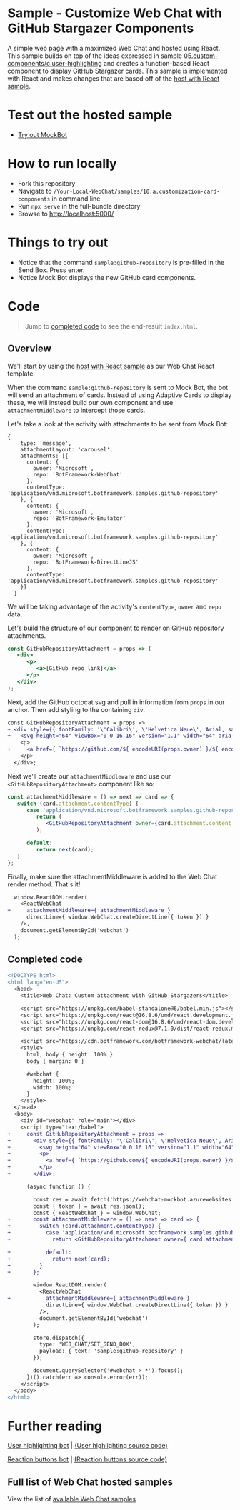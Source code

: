 # Sample - Customize Web Chat with GitHub Stargazer Components

A simple web page with a maximized Web Chat and hosted using React. This sample builds on top of the ideas expressed in sample [05.custom-components/c.user-highlighting](../05.custom-components/c.user-highlighting) and creates a function-based React component to display GitHub Stargazer cards. This sample is implemented with React and makes changes that are based off of the [host with React sample](../01.getting-started/e.host-with-react).

# Test out the hosted sample

-  [Try out MockBot](https://microsoft.github.io/BotFramework-WebChat/10.a.customization-card-components)

# How to run locally

-  Fork this repository
-  Navigate to `/Your-Local-WebChat/samples/10.a.customization-card-components` in command line
-  Run `npx serve` in the full-bundle directory
-  Browse to [http://localhost:5000/](http://localhost:5000/)

# Things to try out

-  Notice that the command `sample:github-repository` is pre-filled in the Send Box. Press enter.
-  Notice Mock Bot displays the new GitHub card components.

# Code

> Jump to [completed code](#completed-code) to see the end-result `index.html`.

## Overview

We'll start by using the [host with React sample](../01.getting-started/e.host-with-react) as our Web Chat React template.

When the command `sample:github-repository` is sent to Mock Bot, the bot will send an attachment of cards. Instead of using Adaptive Cards to display these, we will instead build our own component and use `attachmentMiddleware` to intercept those cards.

Let's take a look at the activity with attachments to be sent from Mock Bot:

```
{
    type: 'message',
    attachmentLayout: 'carousel',
    attachments: [{
      content: {
        owner: 'Microsoft',
        repo: 'BotFramework-WebChat'
      },
      contentType: 'application/vnd.microsoft.botframework.samples.github-repository'
    }, {
      content: {
        owner: 'Microsoft',
        repo: 'BotFramework-Emulator'
      },
      contentType: 'application/vnd.microsoft.botframework.samples.github-repository'
    }, {
      content: {
        owner: 'Microsoft',
        repo: 'BotFramework-DirectLineJS'
      },
      contentType: 'application/vnd.microsoft.botframework.samples.github-repository'
    }]
  }
```

We will be taking advantage of the activity's `contentType`, `owner` and `repo` data.

Let's build the structure of our component to render on GitHub repository attachments.

```jsx
const GitHubRepositoryAttachment = props => (
   <div>
      <p>
         <a>[GitHub repo link]</a>
      </p>
   </div>
);
```

Next, add the GitHub octocat svg and pull in information from `props` in our anchor. Then add styling to the containing `div`.

```diff
const GitHubRepositoryAttachment = props =>
+ <div style={{ fontFamily: '\'Calibri\', \'Helvetica Neue\', Arial, sans-serif', margin: 20, textAlign: 'center' }}>
+   <svg height="64" viewBox="0 0 16 16" version="1.1" width="64" aria-hidden="true"><path fillRule="evenodd" d="M8 0C3.58 0 0 3.58 0 8c0 3.54 2.29 6.53 5.47 7.59.4.07.55-.17.55-.38 0-.19-.01-.82-.01-1.49-2.01.37-2.53-.49-2.69-.94-.09-.23-.48-.94-.82-1.13-.28-.15-.68-.52-.01-.53.63-.01 1.08.58 1.23.82.72 1.21 1.87.87 2.33.66.07-.52.28-.87.51-1.07-1.78-.2-3.64-.89-3.64-3.95 0-.87.31-1.59.82-2.15-.08-.2-.36-1.02.08-2.12 0 0 .67-.21 2.2.82.64-.18 1.32-.27 2-.27.68 0 1.36.09 2 .27 1.53-1.04 2.2-.82 2.2-.82.44 1.1.16 1.92.08 2.12.51.56.82 1.27.82 2.15 0 3.07-1.87 3.75-3.65 3.95.29.25.54.73.54 1.48 0 1.07-.01 1.93-.01 2.2 0 .21.15.46.55.38A8.013 8.013 0 0 0 16 8c0-4.42-3.58-8-8-8z"></path></svg>
    <p>
+     <a href={ `https://github.com/${ encodeURI(props.owner) }/${ encodeURI(props.repo) }` } target="_blank">{ props.owner }/<br />{ props.repo }</a>
    </p>
  </div>;
```

Next we'll create our `attachmentMiddleware` and use our `<GitHubRepositoryAttachment>` component like so:

```jsx
const attachmentMiddleware = () => next => card => {
   switch (card.attachment.contentType) {
      case 'application/vnd.microsoft.botframework.samples.github-repository':
         return (
            <GitHubRepositoryAttachment owner={card.attachment.content.owner} repo={card.attachment.content.repo} />
         );

      default:
         return next(card);
   }
};
```

Finally, make sure the attachmentMiddleware is added to the Web Chat render method. That's it!

```diff
  window.ReactDOM.render(
    <ReactWebChat
+     attachmentMiddleware={ attachmentMiddleware }
      directLine={ window.WebChat.createDirectLine({ token }) }
    />,
    document.getElementById('webchat')
  );
```

## Completed code

```diff
<!DOCTYPE html>
<html lang="en-US">
  <head>
    <title>Web Chat: Custom attachment with GitHub Stargazers</title>

    <script src="https://unpkg.com/babel-standalone@6/babel.min.js"></script>
    <script src="https://unpkg.com/react@16.8.6/umd/react.development.js"></script>
    <script src="https://unpkg.com/react-dom@16.8.6/umd/react-dom.development.js"></script>
    <script src="https://unpkg.com/react-redux@7.1.0/dist/react-redux.min.js"></script>

    <script src="https://cdn.botframework.com/botframework-webchat/latest/webchat.js"></script>
    <style>
      html, body { height: 100% }
      body { margin: 0 }

      #webchat {
        height: 100%;
        width: 100%;
      }
    </style>
  </head>
  <body>
    <div id="webchat" role="main"></div>
    <script type="text/babel">
+     const GitHubRepositoryAttachment = props =>
+       <div style={{ fontFamily: '\'Calibri\', \'Helvetica Neue\', Arial, sans-serif', margin: 20, textAlign: 'center' }}>
+         <svg height="64" viewBox="0 0 16 16" version="1.1" width="64" aria-hidden="true"><path fillRule="evenodd" d="M8 0C3.58 0 0 3.58 0 8c0 3.54 2.29 6.53 5.47 7.59.4.07.55-.17.55-.38 0-.19-.01-.82-.01-1.49-2.01.37-2.53-.49-2.69-.94-.09-.23-.48-.94-.82-1.13-.28-.15-.68-.52-.01-.53.63-.01 1.08.58 1.23.82.72 1.21 1.87.87 2.33.66.07-.52.28-.87.51-1.07-1.78-.2-3.64-.89-3.64-3.95 0-.87.31-1.59.82-2.15-.08-.2-.36-1.02.08-2.12 0 0 .67-.21 2.2.82.64-.18 1.32-.27 2-.27.68 0 1.36.09 2 .27 1.53-1.04 2.2-.82 2.2-.82.44 1.1.16 1.92.08 2.12.51.56.82 1.27.82 2.15 0 3.07-1.87 3.75-3.65 3.95.29.25.54.73.54 1.48 0 1.07-.01 1.93-.01 2.2 0 .21.15.46.55.38A8.013 8.013 0 0 0 16 8c0-4.42-3.58-8-8-8z"></path></svg>
+         <p>
+           <a href={ `https://github.com/${ encodeURI(props.owner) }/${ encodeURI(props.repo) }` } target="_blank">{ props.owner }/<br />{ props.repo }</a>
+         </p>
+       </div>;

      (async function () {

        const res = await fetch('https://webchat-mockbot.azurewebsites.net/directline/token', { method: 'POST' });
        const { token } = await res.json();
        const { ReactWebChat } = window.WebChat;
+       const attachmentMiddleware = () => next => card => {
+         switch (card.attachment.contentType) {
+           case 'application/vnd.microsoft.botframework.samples.github-repository':
+             return <GitHubRepositoryAttachment owner={ card.attachment.content.owner } repo={ card.attachment.content.repo } />;

+           default:
+             return next(card);
+         }
+       };

        window.ReactDOM.render(
          <ReactWebChat
+           attachmentMiddleware={ attachmentMiddleware }
            directLine={ window.WebChat.createDirectLine({ token }) }
          />,
          document.getElementById('webchat')
        );

        store.dispatch({
          type: 'WEB_CHAT/SET_SEND_BOX',
          payload: { text: 'sample:github-repository' }
        });

        document.querySelector('#webchat > *').focus();
      })().catch(err => console.error(err));
    </script>
  </body>
</html>
```

# Further reading

[User highlighting bot](https://microsoft.github.io/BotFramework-WebChat/05.custom-components/c.user-highlighting) | [(User highlighting source code)](https://github.com/microsoft/BotFramework-WebChat/tree/master/samples/05.custom-components/c.user-highlighting)

[Reaction buttons bot](https://microsoft.github.io/BotFramework-WebChat/09.customization-reaction-buttons) | [(Reaction buttons source code)](https://github.com/microsoft/BotFramework-WebChat/tree/master/samples/09.customization-reaction-buttons)

## Full list of Web Chat hosted samples

View the list of [available Web Chat samples](https://github.com/microsoft/BotFramework-WebChat/tree/master/samples)
